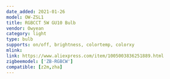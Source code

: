 ```yaml
---
date_added: 2021-01-26
model: OW-ZSL1
title: RGBCCT 5W GU10 Bulb
vendor: Owyean 
category: light
type: bulb
supports: on/off, brightness, colortemp, colorxy
mlink: 
link: https://www.aliexpress.com/item/1005003836251889.html
zigbeemodel: ['ZB-RGBCW']
compatible: [z2m,zha]
---
```

